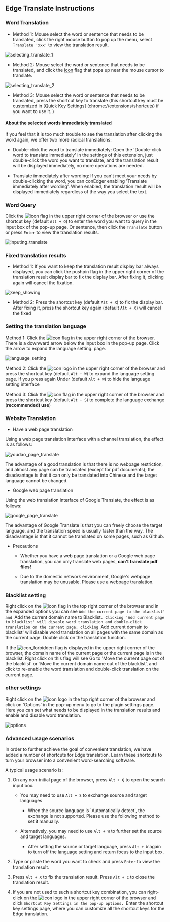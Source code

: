 ## Edge Translate Instructions

### Word Translation

* Method 1: Mouse select the word or sentence that needs to be translated, click the right mouse button to pop up the menu, select `Translate 'xxx'` to view the translation result.

![selecting_translate_1](../../images/selecting_translate_1.gif)

* Method 2: Mouse select the word or sentence that needs to be translated, and click the [icon](../../images/icon.png) flag that pops up near the mouse cursor to translate.

![selecting_translate_2](../../images/selecting_translate_2.gif)

* Method 3: Mouse select the word or sentence that needs to be translated, press the shortcut key to translate (this shortcut key must be customized in [Quick Key Settings] (chrome://extensions/shortcuts) if you want to use it. )

#### About the selected words immediately translated

If you feel that it is too much trouble to see the translation after clicking the word again, we offer two more radical translations:

* Double-click the word to translate immediately: Open the 'Double-click word to translate immediately' in the settings of this extension, just double-click the word you want to translate, and the translation result will be displayed immediately, no more operations are needed.

* Translate immediately after wording: If you can't meet your needs by double-clicking the word, you can conEdger enabling 'Translate immediately after wording'. When enabled, the translation result will be displayed immediately regardless of the way you select the text.

### Word Query

Click the ![icon](../../images/icon.png) flag in the upper right corner of the browser or use the shortcut key (default `Alt + Q`) to enter the word you want to query in the input box of the pop-up page. Or sentence, then click the `Translate` button or press `Enter` to view the translation results.

![inputing_translate](../../images/inputing_translate.gif)

### Fixed translation results

* Method 1: If you want to keep the translation result display bar always displayed, you can click the pushpin flag in the upper right corner of the translation result display bar to fix the display bar. After fixing it, clicking again will cancel the fixation.

![keep_showing](../../images/keep_showing.gif)

* Method 2: Press the shortcut key (default `Alt + X`) to fix the display bar. After fixing it, press the shortcut key again (default `Alt + X`) will cancel the fixed

### Setting the translation language

Method 1: Click the ![icon](../../images/icon.png) flag in the upper right corner of the browser. There is a downward arrow below the input box in the pop-up page. Click the arrow to expand the language setting. page.

![language_setting](../../images/language_setting.gif)

Method 2: Click the ![icon](../../images/icon.png) logo in the upper right corner of the browser and press the shortcut key (default `Alt + W`) to expand the language setting page. If you press again Under (default `Alt + W`) to hide the language setting interface

Method 3: Click the ![icon](../../images/icon.png) flag in the upper right corner of the browser and press the shortcut key (default `Alt + S`) to complete the language exchange (__recommended) use__)

### Website Translation

* Have a web page translation

Using a web page translation interface with a channel translation, the effect is as follows:

![youdao_page_translate](../../images/youdao_page_translate.gif)

The advantage of a good translation is that there is no webpage restriction, and almost any page can be translated (except for pdf documents); the disadvantage is that it can only be translated into Chinese and the target language cannot be changed.

* Google web page translation

Using the web translation interface of Google Translate, the effect is as follows:

![google_page_translate](../../images/google_page_translate.gif)

The advantage of Google Translate is that you can freely choose the target language, and the translation speed is usually faster than the way. The disadvantage is that it cannot be translated on some pages, such as Github.

* Precautions

    - Whether you have a web page translation or a Google web page translation, you can only translate web pages, __can't translate pdf files!__

    - Due to the domestic network environment, Google's webpage translation may be unusable. Please use a webpage translation.

### Blacklist setting

Right click on the ![icon](../../images/icon.png) flag in the top right corner of the browser and in the expanded options you can see `Add the current page to the blacklist' and `Add the current domain name to Blacklist`. Clicking 'Add current page to blacklist' will disable word translation and double-click translation on the current page; clicking `Add current domain to blacklist' will disable word translation on all pages with the same domain as the current page. Double click on the translation function.

If the ![icon_forbidden](../../images/icon_forbidden.png) flag is displayed in the upper right corner of the browser, the domain name of the current page or the current page is in the blacklist. Right click on this flag will see Go to 'Move the current page out of the blacklist' or `Move the current domain name out of the blacklist', and click to re-enable the word translation and double-click translation on the current page.

### other settings

Right click on the ![icon](../../images/icon.png) logo in the top right corner of the browser and click on 'Options' in the pop-up menu to go to the plugin settings page. Here you can set what needs to be displayed in the translation results and enable and disable word translation.

![options](../../images/options.gif)

### Advanced usage scenarios

In order to further achieve the goal of convenient translation, we have added a number of shortcuts for Edge translation. Learn these shortcuts to turn your browser into a convenient word-searching software.

A typical usage scenario is:

1. On any non-initial page of the browser, press `Alt + Q` to open the search input box.

   * You may need to use `Alt + S` to exchange source and target languages

       + When the source language is `Automatically detect', the exchange is not supported. Please use the following method to set it manually.

   * Alternatively, you may need to use `Alt + W` to further set the source and target languages.

       + After setting the source or target language, press `Alt + W` again to turn off the language setting and return focus to the input box.

2. Type or paste the word you want to check and press `Enter` to view the translation result.

3. Press `Alt + X` to fix the translation result. Press `Alt + C` to close the translation result.

4. If you are not used to such a shortcut key combination, you can right-click on the ![icon](../../images/icon.png) logo in the upper right corner of the browser and click `Shortcut Key Settings in the pop-up options. `Enter the shortcut key settings page, where you can customize all the shortcut keys for the Edge translation.